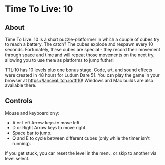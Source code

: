 # Time To Live: 10
## About
Time To Live: 10 is a short puzzle-platformer in which a couple of cubes try to reach a battery. The catch? The cubes explode and respawn every 10 seconds. Fortunately, these cubes are special - they record their movement through space and time and will repeat those movements on the next try, allowing you to use them as platforms to jump futher!

TTL:10 has 10 levels plus one bonus stage. Code, art, and sound effects were created in 48 hours for Ludum Dare 51. You can play the game in your browser at https://lancival.itch.io/ttl10! Windows and Mac builds are also available there.

## Controls
Mouse and keyboard only:
- A or Left Arrow keys to move left.
- D or Right Arrow keys to move right.
- Space bar to jump.
- Q and E to cycle between different cubes (only while the timer isn't running).

If you get stuck, you can reset the level in the menu, or skip to another via level select.
